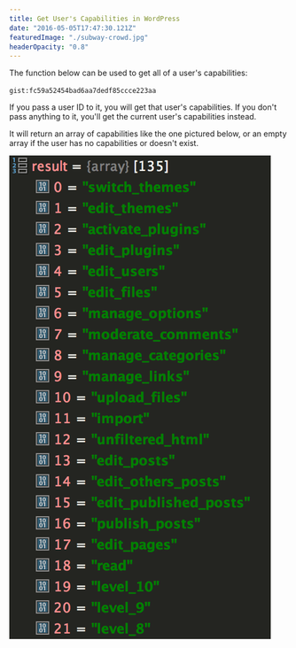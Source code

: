 ```yaml
---
title: Get User's Capabilities in WordPress
date: "2016-05-05T17:47:30.121Z"
featuredImage: "./subway-crowd.jpg"
headerOpacity: "0.8"
---
```


The function below can be used to get all of a user's capabilities:

`gist:fc59a52454bad6aa7dedf85ccce223aa`

If you pass a user ID to it, you will get that user's capabilities. If you don't pass anything to it, you'll get the current user's capabilities instead.

It will return an array of capabilities like the one pictured below, or an empty array if the user has no capabilities or doesn't exist.

![Capabilities](./capabilities.png)

